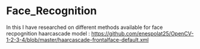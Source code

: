 # Face_Recognition
In this I have researched on different methods available for face recpognition
haarcascade model : https://github.com/enespolat25/OpenCV-1-2-3-4/blob/master/haarcascade-frontalface-default.xml
